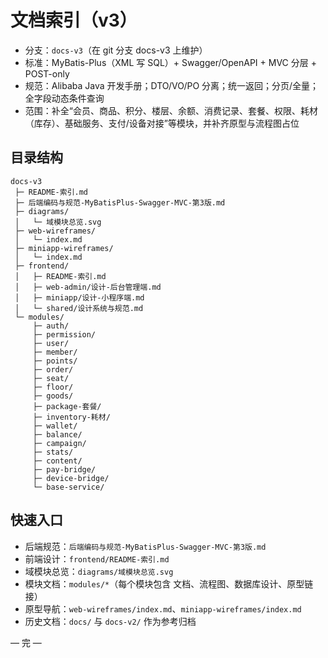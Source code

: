 # 文档索引（v3）

- 分支：`docs-v3`（在 git 分支 docs-v3 上维护）
- 标准：MyBatis-Plus（XML 写 SQL）+ Swagger/OpenAPI + MVC 分层 + POST-only
- 规范：Alibaba Java 开发手册；DTO/VO/PO 分离；统一返回；分页/全量；全字段动态条件查询
- 范围：补全“会员、商品、积分、楼层、余额、消费记录、套餐、权限、耗材（库存）、基础服务、支付/设备对接”等模块，并补齐原型与流程图占位

## 目录结构
```
docs-v3
 ├─ README-索引.md
 ├─ 后端编码与规范-MyBatisPlus-Swagger-MVC-第3版.md
 ├─ diagrams/
 │   └─ 域模块总览.svg
 ├─ web-wireframes/
 │   └─ index.md
 ├─ miniapp-wireframes/
 │   └─ index.md
 ├─ frontend/
 │   ├─ README-索引.md
 │   ├─ web-admin/设计-后台管理端.md
 │   ├─ miniapp/设计-小程序端.md
 │   └─ shared/设计系统与规范.md
 └─ modules/
     ├─ auth/
     ├─ permission/
     ├─ user/
     ├─ member/
     ├─ points/
     ├─ order/
     ├─ seat/
     ├─ floor/
     ├─ goods/
     ├─ package-套餐/
     ├─ inventory-耗材/
     ├─ wallet/
     ├─ balance/
     ├─ campaign/
     ├─ stats/
     ├─ content/
     ├─ pay-bridge/
     ├─ device-bridge/
     └─ base-service/
```

## 快速入口
- 后端规范：`后端编码与规范-MyBatisPlus-Swagger-MVC-第3版.md`
- 前端设计：`frontend/README-索引.md`
- 域模块总览：`diagrams/域模块总览.svg`
- 模块文档：`modules/*`（每个模块包含 文档、流程图、数据库设计、原型链接）
- 原型导航：`web-wireframes/index.md`、`miniapp-wireframes/index.md`
- 历史文档：`docs/` 与 `docs-v2/` 作为参考归档

— 完 —